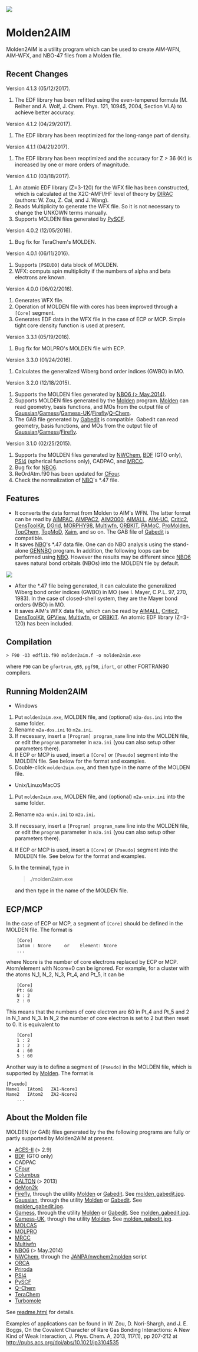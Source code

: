 <img src="https://raw.githubusercontent.com/zorkzou/Molden2AIM/master/m2a-logo.png" />

# Molden2AIM
Molden2AIM is a utility program which can be used to create AIM-WFN, AIM-WFX, and NBO-47 files from a Molden file.

## Recent Changes
Version 4.1.3 (05/12/2017).

1. The EDF library has been refitted using the even-tempered formula (M. Reiher and A. Wolf, J. Chem. Phys. 121, 10945, 2004, Section VI.A) to achieve better accuracy.

Version 4.1.2 (04/29/2017).

1. The EDF library has been reoptimized for the long-range part of density.

Version 4.1.1 (04/21/2017).

1. The EDF library has been reoptimized and the accuracy for Z > 36 (Kr) is increased by one or more orders of magnitude.

Version 4.1.0 (03/18/2017).

1. An atomic EDF library (Z=3-120) for the WFX file has been constructed, which is calculated at the X2C-AMFI/HF level of theory by [DIRAC](http://diracprogram.org) (authors: W. Zou, Z. Cai, and J. Wang).
2. Reads Multiplicity to generate the WFX file. So it is not necessary to change the UNKOWN terms manually.
3. Supports MOLDEN files generated by [PySCF](https://github.com/sunqm/pyscf).

Version 4.0.2 (12/05/2016).

1. Bug fix for TeraChem's MOLDEN.

Version 4.0.1 (06/11/2016).

1. Supports `[PSEUDO]` data block of MOLDEN.
2. WFX: computs spin multiplicity if the numbers of alpha and beta electrons are known.

Version 4.0.0 (06/02/2016).

1. Generates WFX file.
2. Operation of MOLDEN file with cores has been improved through a `[Core]` segment.
3. Generates EDF data in the WFX file in the case of ECP or MCP. Simple tight core density function is used at present.

Version 3.3.1 (05/19/2016).

1. Bug fix for MOLPRO's MOLDEN file with ECP.

Version 3.3.0 (01/24/2016).

1. Calculates the generalized Wiberg bond order indices (GWBO) in MO.

Version 3.2.0 (12/18/2015).

1. Supports the MOLDEN files generated by [NBO6 (> May.2014)](http://nbo6.chem.wisc.edu/).
2. Supports MOLDEN files generated by the [Molden](http://www.cmbi.ru.nl/molden/) program. [Molden](http://www.cmbi.ru.nl/molden/) can read geometry, basis functions, and MOs from the output file of [Gaussian](http://www.gaussian.com/)/[Gamess](http://www.msg.chem.iastate.edu/gamess/)/[Gamess-UK](http://www.cfs.dl.ac.uk/)/[Firefly](http://classic.chem.msu.su/gran/gamess/)/[Q-Chem](http://www.q-chem.com/).
3. The GAB file generated by [Gabedit](http://gabedit.sourceforge.net/) is compatible. Gabedit can read geometry, basis functions, and MOs from the output file of [Gaussian](http://www.gaussian.com/)/[Gamess](http://www.msg.chem.iastate.edu/gamess/)/[Firefly](http://classic.chem.msu.su/gran/gamess/).

Version 3.1.0 (02/25/2015).

1. Supports the MOLDEN files generated by [NWChem](http://www.nwchem-sw.org/), [BDF](http://www.chem.pku.edu.cn/lwj/) (GTO only), [PSI4](http://www.psicode.org/) (spherical functions only), CADPAC, and [MRCC](http://www.mrcc.hu/).
2. Bug fix for [NBO6](http://nbo6.chem.wisc.edu/).
3. ReOrdAtm.f90 has been updated for [CFour](http://www.cfour.de/).
4. Check the normalization of [NBO](http://nbo6.chem.wisc.edu/)'s *.47 file.

## Features

* It converts the data format from Molden to AIM's WFN. The latter format can be read by [AIMPAC](http://www.chemistry.mcmaster.ca/aimpac/imagemap/imagemap.htm), [AIMPAC2](http://www.beaconresearch.org/AIMPAC2/index.html), [AIM2000](http://www.aim2000.de/), [AIMALL](http://aim.tkgristmill.com/), [AIM-UC](http://alfa.facyt.uc.edu.ve/quimicomp/), [Critic2](http://schooner.chem.dal.ca/wiki/Critic2), [DensToolKit](https://sites.google.com/site/jmsolanoalt/software/denstoolkit), [DGrid](http://www.cpfs.mpg.de/~kohout/dgrid.html), [MORPHY98](http://morphy.mib.man.ac.uk/), [Multiwfn](http://multiwfn.codeplex.com/), [ORBKIT](http://orbkit.github.io/), [PAMoC](http://www.istm.cnr.it/~barz/pamoc/), [ProMolden](http://azufre.quimica.uniovi.es/d-DensEl/), [TopChem](http://www.lct.jussieu.fr/pagesperso/pilme/topchempage.html), [TopMoD](http://www.lct.jussieu.fr/pagesperso/silvi/topmod.html), [Xaim](http://www.quimica.urv.es/XAIM/), and so on. The GAB file of [Gabedit](http://gabedit.sourceforge.net/) is compatible.
* It saves [NBO](http://nbo6.chem.wisc.edu/)'s *.47 data file. One can do NBO analysis using the stand-alone [GENNBO](http://nbo6.chem.wisc.edu/) program. In addition, the following loops can be performed using [NBO](http://nbo6.chem.wisc.edu/). However the results may be different since [NBO6](http://nbo6.chem.wisc.edu/) saves natural bond orbitals (NBOs) into the MOLDEN file by default.

<img src="https://raw.githubusercontent.com/zorkzou/Molden2AIM/master/m2a-loop.png" />

* After the *.47 file being generated, it can calculate the generalized Wiberg bond order indices (GWBO) in MO (see I. Mayer, C.P.L. 97, 270, 1983). In the case of closed-shell system, they are the Mayer bond orders (MBO) in MO.
* It saves AIM's WFX data file, which can be read by [AIMALL](http://aim.tkgristmill.com/), [Critic2](http://schooner.chem.dal.ca/wiki/Critic2), [DensToolKit](https://sites.google.com/site/jmsolanoalt/software/denstoolkit), [GPView](http://life-tp.com/gpview/), [Multiwfn](http://multiwfn.codeplex.com/), or [ORBKIT](http://orbkit.github.io/). An atomic EDF library (Z=3-120) has been included.

## Compilation

    > F90 -O3 edflib.f90 molden2aim.f -o molden2aim.exe

where `F90` can be `gfortran`, `g95`, `pgf90`, `ifort`, or other FORTRAN90 compilers.

## Running Molden2AIM

-   Windows

1. Put `molden2aim.exe`, MOLDEN file, and (optional) `m2a-dos.ini` into the same folder.
2. Rename `m2a-dos.ini` to `m2a.ini`.
3. If necessary, insert a `[Program] program_name` line into the MOLDEN file, or edit the `program` parameter in `m2a.ini` (you can also setup other parameters there).
4. If ECP or MCP is used, insert a `[Core]` or `[Pseudo]` segment into the MOLDEN file. See below for the format and examples.
5. Double-click `molden2aim.exe`, and then type in the name of the MOLDEN file.

-   Unix/Linux/MacOS

1. Put `molden2aim.exe`, MOLDEN file, and (optional) `m2a-unix.ini` into the same folder.
2. Rename `m2a-unix.ini` to `m2a.ini`.
3. If necessary, insert a `[Program] program_name` line into the MOLDEN file, or edit the `program` parameter in `m2a.ini` (you can also setup other parameters there).
4. If ECP or MCP is used, insert a `[Core]` or `[Pseudo]` segment into the MOLDEN file. See below for the format and examples.
5. In the terminal, type in

    > ./molden2aim.exe

   and then type in the name of the MOLDEN file.

## ECP/MCP

In the case of ECP or MCP, a segment of `[Core]` should be defined in the MOLDEN file. The format is

		[Core]
		Iatom : Ncore     or    Element: Ncore
		...

where Ncore is the number of core electrons replaced by ECP or MCP. Atom/element with Ncore=0 can be ignored. For example, for a cluster with the atoms N_1, N_2, N_3, Pt_4, and Pt_5, it can be

		[Core]
		Pt: 60
		N : 2
		2 : 0

This means that the numbers of core electron are 60 in Pt_4 and Pt_5 and 2 in N_1 and N_3. In N_2 the number of core electron is set to 2 but then reset to 0. It is equivalent to

		[Core]
		1 : 2
		3 : 2
		4 : 60
		5 : 60

Another way is to define a segment of `[Pseudo]` in the MOLDEN file, which is supported by [Molden](http://www.cmbi.ru.nl/molden/). The format is

    [Pseudo]
    Name1   IAtom1   ZA1-Ncore1
    Name2   IAtom2   ZA2-Ncore2
		...

## About the Molden file

MOLDEN (or GAB) files generated by the the following programs are fully or partly supported by Molden2AIM at present.

* [ACES-II](http://www.qtp.ufl.edu/ACES/) (> 2.9)
* [BDF](http://www.chem.pku.edu.cn/lwj/) (GTO only)
* CADPAC
* [CFour](http://www.cfour.de/)
* [Columbus](http://www.univie.ac.at/columbus/)
* [DALTON](http://daltonprogram.org/) (> 2013)
* [deMon2k](http://www.demon-software.com/public_html/)
* [Firefly](http://classic.chem.msu.su/gran/gamess/), through the utility [Molden](http://www.cmbi.ru.nl/molden/) or [Gabedit](http://gabedit.sourceforge.net/). See [molden_gabedit.jpg](https://raw.githubusercontent.com/zorkzou/Molden2AIM/master/molden_gabedit.jpg).
* [Gaussian](http://www.gaussian.com/), through the utility [Molden](http://www.cmbi.ru.nl/molden/) or [Gabedit](http://gabedit.sourceforge.net/). See [molden_gabedit.jpg](https://raw.githubusercontent.com/zorkzou/Molden2AIM/master/molden_gabedit.jpg).
* [Gamess](http://www.msg.chem.iastate.edu/gamess/), through the utility [Molden](http://www.cmbi.ru.nl/molden/) or [Gabedit](http://gabedit.sourceforge.net/). See [molden_gabedit.jpg](https://raw.githubusercontent.com/zorkzou/Molden2AIM/master/molden_gabedit.jpg).
* [Gamess-UK](http://www.cfs.dl.ac.uk/), through the utility [Molden](http://www.cmbi.ru.nl/molden/). See [molden_gabedit.jpg](https://raw.githubusercontent.com/zorkzou/Molden2AIM/master/molden_gabedit.jpg).
* [MOLCAS](http://www.molcas.org)
* [MOLPRO](http://www.molpro.net/)
* [MRCC](http://www.mrcc.hu/)
* [Multiwfn](http://multiwfn.codeplex.com/)
* [NBO6](http://nbo6.chem.wisc.edu/) (> May.2014)
* [NWChem](http://www.nwchem-sw.org/), through the [JANPA/nwchem2molden](http://janpa.sourceforge.net/) script
* [ORCA](https://orcaforum.cec.mpg.de/)
* [Priroda](http://wt.knc.ru/wiki/index.php/Priroda_Documentation)
* [PSI4](http://www.psicode.org/)
* [PySCF](https://github.com/sunqm/pyscf)
* [Q-Chem](http://www.q-chem.com/)
* [TeraChem](http://www.petachem.com/)
* [Turbomole](http://www.turbomole.com/)

See [readme.html](http://zorkzou.github.io/Molden2AIM/readme.html) for details.

Examples of applications can be found in W. Zou, D. Nori-Shargh, and J. E. Boggs, On the Covalent Character of Rare Gas Bonding Interactions: A New Kind of Weak Interaction, J. Phys. Chem. A, 2013, 117(1), pp 207-212 at http://pubs.acs.org/doi/abs/10.1021/jp3104535
